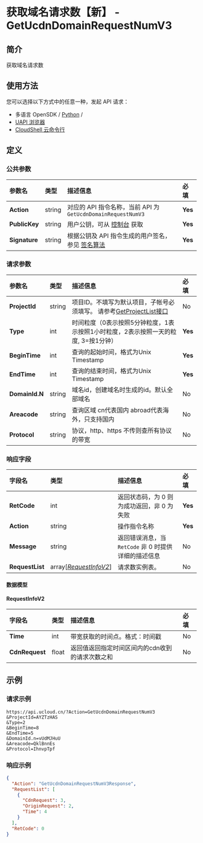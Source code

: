 # 获取域名请求数【新】 - GetUcdnDomainRequestNumV3

## 简介

获取域名请求数






## 使用方法

您可以选择以下方式中的任意一种，发起 API 请求：
- 多语言 OpenSDK / [Python](https://github.com/ucloud/ucloud-sdk-python3) /
- [UAPI 浏览器](https://console.ucloud.cn/uapi/detail?id=GetUcdnDomainRequestNumV3)
- [CloudShell 云命令行](https://shell.ucloud.cn/)


## 定义

### 公共参数

| 参数名 | 类型 | 描述信息 | 必填 |
|:---|:---|:---|:---|
| **Action**     | string  | 对应的 API 指令名称，当前 API 为 `GetUcdnDomainRequestNumV3`                        | **Yes** |
| **PublicKey**  | string  | 用户公钥，可从 [控制台](https://console.ucloud.cn/uapi/apikey) 获取                                             | **Yes** |
| **Signature**  | string  | 根据公钥及 API 指令生成的用户签名，参见 [签名算法](api/summary/signature.md)  | **Yes** |

### 请求参数

| 参数名 | 类型 | 描述信息 | 必填 |
|:---|:---|:---|:---|
| **ProjectId** | string | 项目ID。不填写为默认项目，子帐号必须填写。 请参考[GetProjectList接口](https://docs.ucloud.cn/api/summary/get_project_list) |No|
| **Type** | int | 时间粒度（0表示按照5分钟粒度，1表示按照1小时粒度，2表示按照一天的粒度, 3=按1分钟） |**Yes**|
| **BeginTime** | int | 查询的起始时间，格式为Unix Timestamp |**Yes**|
| **EndTime** | int | 查询的结束时间，格式为Unix Timestamp |**Yes**|
| **DomainId.N** | string | 域名id，创建域名时生成的id。默认全部域名 |No|
| **Areacode** | string | 查询区域 cn代表国内 abroad代表海外，只支持国内 |No|
| **Protocol** | string | 协议，http、https 不传则查所有协议的带宽 |No|

### 响应字段

| 字段名 | 类型 | 描述信息 | 必填 |
|:---|:---|:---|:---|
| **RetCode** | int | 返回状态码，为 0 则为成功返回，非 0 为失败 |**Yes**|
| **Action** | string | 操作指令名称 |**Yes**|
| **Message** | string | 返回错误消息，当 `RetCode` 非 0 时提供详细的描述信息 |No|
| **RequestList** | array[[*RequestInfoV2*](#RequestInfoV2)] | 请求数实例表。 |No|

#### 数据模型


#### RequestInfoV2

| 字段名 | 类型 | 描述信息 | 必填 |
|:---|:---|:---|:---|
| **Time** | int | 带宽获取的时间点。格式：时间戳 |No|
| **CdnRequest** | float | 返回值返回指定时间区间内的cdn收到的请求次数之和 |No|

## 示例

### 请求示例
    
```
https://api.ucloud.cn/?Action=GetUcdnDomainRequestNumV3
&ProjectId=AYZTzHAS
&Type=2
&BeginTime=8
&EndTime=5
&DomainId.n=vUdMJHuU
&Areacode=QklBnnEs
&Protocol=IhnvpTpf
```

### 响应示例
    
```json
{
  "Action": "GetUcdnDomainRequestNumV3Response",
  "RequestList": [
    {
      "CdnRequest": 3,
      "OriginRequest": 2,
      "Time": 4
    }
  ],
  "RetCode": 0
}
```





